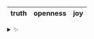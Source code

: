| truth | openness | joy |
| :---: | :------: | :-: |

<details>
  <summary>✨</summary>
  These words are chosen at random each day. New words will appear here tomorrow morning.
</details>